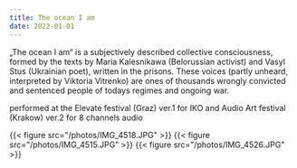 ```yaml
---
title: The ocean I am
date: 2022-01-01
---
```

„The ocean I am“ is a subjectively described collective consciousness, formed by the texts by Maria Kalesnikawa (Belorussian activist) and Vasyl Stus (Ukrainian poet), written in the prisons. These voices (partly unheard, interpreted by Viktoria Vitrenko) are ones of thousands wrongly convicted and sentenced people of todays regimes and ongoing war. 

performed at the Elevate festival (Graz) ver.1 for IKO and Audio Art festival (Krakow) ver.2 for 8 channels audio

{{< figure src="/photos/IMG_4518.JPG" >}}
{{< figure src="/photos/IMG_4515.JPG" >}}
{{< figure src="/photos/IMG_4526.JPG" >}}


